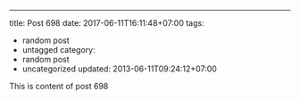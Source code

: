 ---
title: Post 698
date: 2017-06-11T16:11:48+07:00
tags:
  - random post
  - untagged
category:
  - random post
  - uncategorized
updated: 2013-06-11T09:24:12+07:00

This is content of post 698